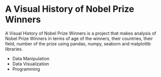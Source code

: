 # A Visual History of Nobel Prize Winners

A Visual History of Nobel Prize Winners is a project that makes analysis of Nobel Prize Winners in terms of age of the winners, their countries, their field, number of the prize using pandas, numpy, seaborn and matplotlib libraries.
* Data Manipulation
* Data Visualization
* Programming
